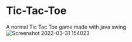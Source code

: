 # Tic-Tac-Toe
A normal Tic Tac Toe game made with java swing
![Screenshot 2022-03-31 154023](https://user-images.githubusercontent.com/84776968/161026414-4b732799-0edd-4aa0-bf14-4a84459ac0e4.png)
